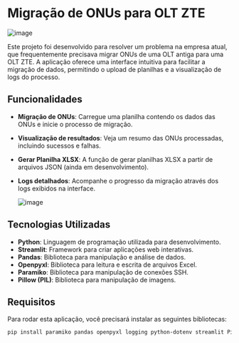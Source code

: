 # Migração de ONUs para OLT ZTE
![image](https://github.com/user-attachments/assets/8c2cb40e-4e27-4103-b264-708c4b4f4387)


Este projeto foi desenvolvido para resolver um problema na empresa atual, que frequentemente precisava migrar ONUs de uma OLT antiga para uma OLT ZTE. A aplicação oferece uma interface intuitiva para facilitar a migração de dados, permitindo o upload de planilhas e a visualização de logs do processo.

## Funcionalidades

- **Migração de ONUs**: Carregue uma planilha contendo os dados das ONUs e inicie o processo de migração.
- **Visualização de resultados**: Veja um resumo das ONUs processadas, incluindo sucessos e falhas.
- **Gerar Planilha XLSX**: A função de gerar planilhas XLSX a partir de arquivos JSON (ainda em desenvolvimento).
- **Logs detalhados**: Acompanhe o progresso da migração através dos logs exibidos na interface.

  ![image](https://github.com/user-attachments/assets/99ae5bd1-b4aa-403c-be14-59e152855417)


## Tecnologias Utilizadas

- **Python**: Linguagem de programação utilizada para desenvolvimento.
- **Streamlit**: Framework para criar aplicações web interativas.
- **Pandas**: Biblioteca para manipulação e análise de dados.
- **Openpyxl**: Biblioteca para leitura e escrita de arquivos Excel.
- **Paramiko**: Biblioteca para manipulação de conexões SSH.
- **Pillow (PIL)**: Biblioteca para manipulação de imagens.

## Requisitos

Para rodar esta aplicação, você precisará instalar as seguintes bibliotecas:

```bash
pip install paramiko pandas openpyxl logging python-dotenv streamlit Pillow
